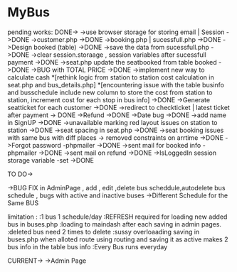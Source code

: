 # MyBus
pending works: 
DONE->
->use browser storage for storing email | Session ->DONE
->customer.php ->DONE
->booking.php | sucessfull.php ->DONE
->Design booked (table) ->DONE
->save the data from sucessfull.php ->DONE
->clear session.storaage , session variables after sucessfull payment ->DONE
->seat.php update the seatbooked from table booked ->DONE
->BUG with TOTAL PRICE ->DONE
->implement new way to calculate cash *[rethink logic from station to station cost calculation in seat.php and bus_details.php] *[encountering issue with the table businfo and busschedule include new column to store the cost from station to station, increment cost for each stop in bus info] ->DONE
->Generate seatticket for each customer ->DONE
->redirect to checkticket | latest ticket after payment -> DONE
->Refund ->DONE
->Date bug ->DONE
->add name in SignUP ->DONE
->unavailable marking red layout issues on station to station ->DONE
->seat spacing in seat.php ->DONE
->seat booking issues with same bus with diff places -> removed constraints on arrtime ->DONE
->Forgot password -phpmailer ->DONE
->sent mail for booked info -phpmailer ->DONE
->sent mail on refund ->DONE
->IsLoggedIn session storage variable -set ->DONE

TO DO->

->BUG FIX in AdminPage , add , edit ,delete bus scheddule,autodelete bus schedule , bugs with active and inactive buses
->Different Schedule for the Same BUS

limitation :
:1 bus 1 schedule/day
:REFRESH required for loading new added bus in buses.php
:loading to maindash after each saving in admin pages.
:deleted bus need 2 times to delete 
:sussy overloaading saving in buses.php when alloted route using routing and saving it as active makes 2 bus info in the table bus info
:Every Bus runs everyday




CURRENT->
->Admin Page
